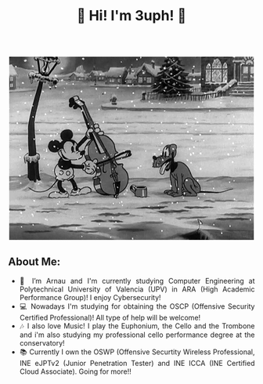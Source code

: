 <br>
<h1 align="center">
	👋 Hi! I'm 3uph! 👋
</h1>
<br><br>

<p align="center">
  <img src="./gif.gif" />
</p>

<h2>
	About Me:
</h2>

<ul align="justify">
	<li>🔭 I’m Arnau and I'm currently studying Computer Engineering at Polytechnical University of Valencia (UPV) in ARA (High Academic Performance Group)! I enjoy Cybersecurity!</li>
	<li>💻 Nowadays I'm studying for obtaining the OSCP (Offensive Security Certified Professional)! All type of help will be welcome!</li>
 	<li>🎶 I also love Music! I play the Euphonium, the Cello and the Trombone and i'm also studying my professional cello performance degree at the conservatory!</li>
 	<li>📚 Currently I own the OSWP (Offensive Securtity Wireless Professional, INE eJPTv2 (Junior Penetration Tester) and INE ICCA (INE Certified Cloud Associate). Going for more!!</li>
</ul>

<br><br> 
